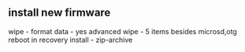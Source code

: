 ## install new firmware

wipe - format data - yes 
advanced wipe - 5 items besides microsd,otg 
reboot in recovery 
install - zip-archive 

